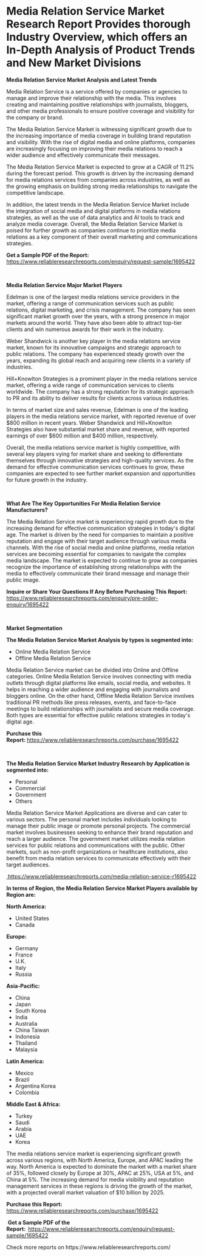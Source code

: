 <p><h1>Media Relation Service Market Research Report Provides thorough Industry Overview, which offers an In-Depth Analysis of Product Trends and New Market Divisions</h1></p><p><strong>Media Relation Service Market Analysis and Latest Trends</strong></p>
<p><p>Media Relation Service is a service offered by companies or agencies to manage and improve their relationship with the media. This involves creating and maintaining positive relationships with journalists, bloggers, and other media professionals to ensure positive coverage and visibility for the company or brand.</p><p>The Media Relation Service Market is witnessing significant growth due to the increasing importance of media coverage in building brand reputation and visibility. With the rise of digital media and online platforms, companies are increasingly focusing on improving their media relations to reach a wider audience and effectively communicate their messages.</p><p>The Media Relation Service Market is expected to grow at a CAGR of 11.2% during the forecast period. This growth is driven by the increasing demand for media relations services from companies across industries, as well as the growing emphasis on building strong media relationships to navigate the competitive landscape.</p><p>In addition, the latest trends in the Media Relation Service Market include the integration of social media and digital platforms in media relations strategies, as well as the use of data analytics and AI tools to track and analyze media coverage. Overall, the Media Relation Service Market is poised for further growth as companies continue to prioritize media relations as a key component of their overall marketing and communications strategies.</p></p>
<p><strong>Get a Sample PDF of the Report:&nbsp;</strong> <a href="https://www.reliableresearchreports.com/enquiry/request-sample/1695422">https://www.reliableresearchreports.com/enquiry/request-sample/1695422</a></p>
<p>&nbsp;</p>
<p><strong>Media Relation Service Major Market Players</strong></p>
<p><p>Edelman is one of the largest media relations service providers in the market, offering a range of communication services such as public relations, digital marketing, and crisis management. The company has seen significant market growth over the years, with a strong presence in major markets around the world. They have also been able to attract top-tier clients and win numerous awards for their work in the industry.</p><p>Weber Shandwick is another key player in the media relations service market, known for its innovative campaigns and strategic approach to public relations. The company has experienced steady growth over the years, expanding its global reach and acquiring new clients in a variety of industries.</p><p>Hill+Knowlton Strategies is a prominent player in the media relations service market, offering a wide range of communication services to clients worldwide. The company has a strong reputation for its strategic approach to PR and its ability to deliver results for clients across various industries.</p><p>In terms of market size and sales revenue, Edelman is one of the leading players in the media relations service market, with reported revenue of over $800 million in recent years. Weber Shandwick and Hill+Knowlton Strategies also have substantial market share and revenue, with reported earnings of over $600 million and $400 million, respectively.</p><p>Overall, the media relations service market is highly competitive, with several key players vying for market share and seeking to differentiate themselves through innovative strategies and high-quality services. As the demand for effective communication services continues to grow, these companies are expected to see further market expansion and opportunities for future growth in the industry.</p></p>
<p>&nbsp;</p>
<p><strong>What Are The Key Opportunities For Media Relation Service Manufacturers?</strong></p>
<p><p>The Media Relation Service market is experiencing rapid growth due to the increasing demand for effective communication strategies in today's digital age. The market is driven by the need for companies to maintain a positive reputation and engage with their target audience through various media channels. With the rise of social media and online platforms, media relation services are becoming essential for companies to navigate the complex media landscape. The market is expected to continue to grow as companies recognize the importance of establishing strong relationships with the media to effectively communicate their brand message and manage their public image.</p></p>
<p><strong>Inquire or Share Your Questions If Any Before Purchasing This Report:</strong> <a href="https://www.reliableresearchreports.com/enquiry/pre-order-enquiry/1695422">https://www.reliableresearchreports.com/enquiry/pre-order-enquiry/1695422</a></p>
<p>&nbsp;</p>
<p><strong>Market Segmentation</strong></p>
<p><strong>The Media Relation Service Market Analysis by types is segmented into:</strong></p>
<p><ul><li>Online Media Relation Service</li><li>Offline Media Relation Service</li></ul></p>
<p><p>Media Relation Service market can be divided into Online and Offline categories. Online Media Relation Service involves connecting with media outlets through digital platforms like emails, social media, and websites. It helps in reaching a wider audience and engaging with journalists and bloggers online. On the other hand, Offline Media Relation Service involves traditional PR methods like press releases, events, and face-to-face meetings to build relationships with journalists and secure media coverage. Both types are essential for effective public relations strategies in today's digital age.</p></p>
<p><strong>Purchase this Report:&nbsp;</strong><a href="https://www.reliableresearchreports.com/purchase/1695422">https://www.reliableresearchreports.com/purchase/1695422</a></p>
<p>&nbsp;</p>
<p><strong>The Media Relation Service Market Industry Research by Application is segmented into:</strong></p>
<p><ul><li>Personal</li><li>Commercial</li><li>Government</li><li>Others</li></ul></p>
<p><p>Media Relation Service Market Applications are diverse and can cater to various sectors. The personal market includes individuals looking to manage their public image or promote personal projects. The commercial market involves businesses seeking to enhance their brand reputation and reach a larger audience. The government market utilizes media relation services for public relations and communications with the public. Other markets, such as non-profit organizations or healthcare institutions, also benefit from media relation services to communicate effectively with their target audiences.</p></p>
<p><a href="https://www.reliableresearchreports.com/media-relation-service-r1695422">&nbsp;https://www.reliableresearchreports.com/media-relation-service-r1695422</a></p>
<p><strong>In terms of Region, the Media Relation Service Market Players available by Region are:</strong></p>
<p>
    <p> <strong> North America: </strong>
        <ul>
            <li>United States</li>
            <li>Canada</li>
        </ul>
        </p> 
    <p> <strong> Europe: </strong>
        <ul>
            <li>Germany</li>
            <li>France</li>
            <li>U.K.</li>
            <li>Italy</li>
            <li>Russia</li>
        </ul>
        </p> 
    <p> <strong> Asia-Pacific: </strong>
        <ul>
            <li>China</li>
            <li>Japan</li>
            <li>South Korea</li>
            <li>India</li>
            <li>Australia</li>
            <li>China Taiwan</li>
            <li>Indonesia</li>
            <li>Thailand</li>
            <li>Malaysia</li>
        </ul>
        </p> 
    <p> <strong> Latin America: </strong>
        <ul>
            <li>Mexico</li>
            <li>Brazil</li>
            <li>Argentina Korea</li>
            <li>Colombia</li>
        </ul>
        </p> 
    <p> <strong> Middle East & Africa: </strong>
        <ul>
            <li>Turkey</li>
            <li>Saudi</li>
            <li>Arabia</li>
            <li>UAE</li>
            <li>Korea</li>
        </ul>
    </p>
    </p>
<p><p>The media relations service market is experiencing significant growth across various regions, with North America, Europe, and APAC leading the way. North America is expected to dominate the market with a market share of 35%, followed closely by Europe at 30%, APAC at 25%, USA at 5%, and China at 5%. The increasing demand for media visibility and reputation management services in these regions is driving the growth of the market, with a projected overall market valuation of $10 billion by 2025.</p></p>
<p><strong>Purchase this Report: </strong><a href="https://www.reliableresearchreports.com/purchase/1695422">https://www.reliableresearchreports.com/purchase/1695422</a></p>
<p>&nbsp;<strong>Get a Sample PDF of the Report:&nbsp;&nbsp;</strong><a href="https://www.reliableresearchreports.com/enquiry/request-sample/1695422">https://www.reliableresearchreports.com/enquiry/request-sample/1695422</a></p>
<p><strong></strong></p>
<p>Check more reports on https://www.reliableresearchreports.com/</p>